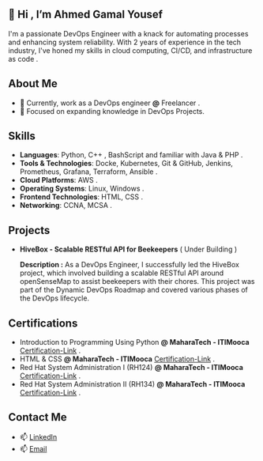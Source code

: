 
## 👋 Hi , I’m Ahmed Gamal Yousef  
I'm a passionate DevOps Engineer with a knack for automating processes and enhancing system reliability. With 2 years of experience in the tech industry, I've honed my skills in cloud computing, CI/CD, and infrastructure as code .

## About Me
- 🔭 Currently, work as a DevOps engineer **@** Freelancer .
- 🌱 Focused on expanding knowledge in DevOps Projects.

## Skills

- **Languages**: Python, C++ , BashScript and familiar with Java & PHP .
- **Tools & Technologies**: Docke, Kubernetes, Git & GitHub, Jenkins, Prometheus, Grafana, Terraform, Ansible .
- **Cloud Platforms**: AWS .
- **Operating Systems**: Linux, Windows .
- **Frontend Technologies**: HTML, CSS .
- **Networking**: CCNA, MCSA .

## Projects

- **HiveBox - Scalable RESTful API for Beekeepers** ( Under Building )
  
    **Description :** As a DevOps Engineer, I successfully led the HiveBox project, which involved building a scalable RESTful API around openSenseMap to assist beekeepers with their chores. This project was part of the Dynamic DevOps Roadmap and covered various phases of the DevOps lifecycle. 

## Certifications 

- Introduction to Programming Using Python **@ MaharaTech - ITIMooca** [Certification-Link](https://maharatech.gov.eg/mod/customcert/view.php?id=1737&downloadown=1) .
- HTML & CSS **@ MaharaTech - ITIMooca** [Certification-Link](https://maharatech.gov.eg/mod/customcert/view.php?id=1404&downloadown=1) .
- Red Hat System Administration I (RH124) **@ MaharaTech - ITIMooca** [Certification-Link](https://maharatech.gov.eg/mod/customcert/view.php?id=13324&downloadown=1) .
- Red Hat System Administration II (RH134) **@ MaharaTech - ITIMooca** [Certification-Link](https://maharatech.gov.eg/mod/customcert/view.php?id=14758&downloadown=1) .
   
## Contact Me

- 📫 [LinkedIn](https://www.linkedin.com/in/ahmedgamalyousef/)
- 📫 [Email](mailto:jemy171293@gmail.com.com)

